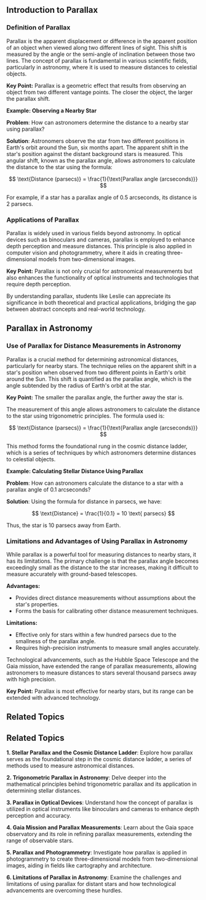 ## Introduction to Parallax

### Definition of Parallax

Parallax is the apparent displacement or difference in the apparent position of an object when viewed along two different lines of sight. This shift is measured by the angle or the semi-angle of inclination between those two lines. The concept of parallax is fundamental in various scientific fields, particularly in astronomy, where it is used to measure distances to celestial objects.

**Key Point:** Parallax is a geometric effect that results from observing an object from two different vantage points. The closer the object, the larger the parallax shift.

<div class="example-box" style="clear: both;">

**Example: Observing a Nearby Star**

**Problem**: How can astronomers determine the distance to a nearby star using parallax?

**Solution**: Astronomers observe the star from two different positions in Earth's orbit around the Sun, six months apart. The apparent shift in the star's position against the distant background stars is measured. This angular shift, known as the parallax angle, allows astronomers to calculate the distance to the star using the formula:

$$
\text{Distance (parsecs)} = \frac{1}{\text{Parallax angle (arcseconds)}}
$$

For example, if a star has a parallax angle of 0.5 arcseconds, its distance is 2 parsecs.

</div>

### Applications of Parallax

Parallax is widely used in various fields beyond astronomy. In optical devices such as binoculars and cameras, parallax is employed to enhance depth perception and measure distances. This principle is also applied in computer vision and photogrammetry, where it aids in creating three-dimensional models from two-dimensional images.

**Key Point:** Parallax is not only crucial for astronomical measurements but also enhances the functionality of optical instruments and technologies that require depth perception.

By understanding parallax, students like Leslie can appreciate its significance in both theoretical and practical applications, bridging the gap between abstract concepts and real-world technology.

## Parallax in Astronomy

### Use of Parallax for Distance Measurements in Astronomy

Parallax is a crucial method for determining astronomical distances, particularly for nearby stars. The technique relies on the apparent shift in a star's position when observed from two different points in Earth's orbit around the Sun. This shift is quantified as the parallax angle, which is the angle subtended by the radius of Earth's orbit at the star.

**Key Point:** The smaller the parallax angle, the further away the star is.

The measurement of this angle allows astronomers to calculate the distance to the star using trigonometric principles. The formula used is:

$$
\text{Distance (parsecs)} = \frac{1}{\text{Parallax angle (arcseconds)}}
$$

This method forms the foundational rung in the cosmic distance ladder, which is a series of techniques by which astronomers determine distances to celestial objects.

<div class="example-box" style="clear: both;">

**Example: Calculating Stellar Distance Using Parallax**

**Problem**: How can astronomers calculate the distance to a star with a parallax angle of 0.1 arcseconds?

**Solution**: Using the formula for distance in parsecs, we have:

$$
\text{Distance} = \frac{1}{0.1} = 10 \text{ parsecs}
$$

Thus, the star is 10 parsecs away from Earth.

</div>

### Limitations and Advantages of Using Parallax in Astronomy

While parallax is a powerful tool for measuring distances to nearby stars, it has its limitations. The primary challenge is that the parallax angle becomes exceedingly small as the distance to the star increases, making it difficult to measure accurately with ground-based telescopes.

**Advantages:**
- Provides direct distance measurements without assumptions about the star's properties.
- Forms the basis for calibrating other distance measurement techniques.

**Limitations:**
- Effective only for stars within a few hundred parsecs due to the smallness of the parallax angle.
- Requires high-precision instruments to measure small angles accurately.

Technological advancements, such as the Hubble Space Telescope and the Gaia mission, have extended the range of parallax measurements, allowing astronomers to measure distances to stars several thousand parsecs away with high precision.

**Key Point:** Parallax is most effective for nearby stars, but its range can be extended with advanced technology.

## Related Topics

<div style="clear: both;">

## Related Topics

<div class="related-topics">

**1. Stellar Parallax and the Cosmic Distance Ladder**: Explore how parallax serves as the foundational step in the cosmic distance ladder, a series of methods used to measure astronomical distances.

**2. Trigonometric Parallax in Astronomy**: Delve deeper into the mathematical principles behind trigonometric parallax and its application in determining stellar distances.

**3. Parallax in Optical Devices**: Understand how the concept of parallax is utilized in optical instruments like binoculars and cameras to enhance depth perception and accuracy.

**4. Gaia Mission and Parallax Measurements**: Learn about the Gaia space observatory and its role in refining parallax measurements, extending the range of observable stars.

**5. Parallax and Photogrammetry**: Investigate how parallax is applied in photogrammetry to create three-dimensional models from two-dimensional images, aiding in fields like cartography and architecture.

**6. Limitations of Parallax in Astronomy**: Examine the challenges and limitations of using parallax for distant stars and how technological advancements are overcoming these hurdles.

</div>

</div>